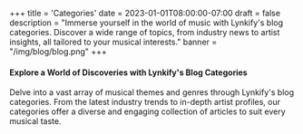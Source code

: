 +++
title = 'Categories'
date = 2023-01-01T08:00:00-07:00
draft = false
description = "Immerse yourself in the world of music with Lynkify's blog categories. Discover a wide range of topics, from industry news to artist insights, all tailored to your musical interests."
banner = "/img/blog/blog.png"
+++

#### Explore a World of Discoveries with Lynkify's Blog Categories

Delve into a vast array of musical themes and genres through Lynkify's blog categories. From the latest industry trends to in-depth artist profiles, our categories offer a diverse and engaging collection of articles to suit every musical taste.
